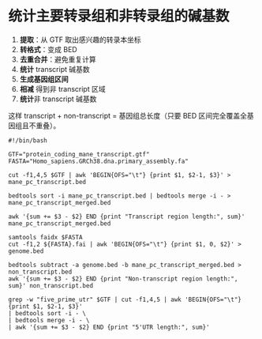 # 统计主要转录组和非转录组的碱基数
1.  **提取**：从 GTF 取出感兴趣的转录本坐标
2.  **转格式**：变成 BED
3.  **去重合并**：避免重复计算   
4.  **统计** transcript 碱基数
5.  **生成基因组区间**    
6.  **相减** 得到非 transcript 区域  
7.  **统计**非 transcript 碱基数

这样 transcript + non-transcript = 基因组总长度（只要 BED 区间完全覆盖全基因组且不重叠）。
```
#!/bin/bash

GTF="protein_coding_mane_transcript.gtf"
FASTA="Homo_sapiens.GRCh38.dna.primary_assembly.fa"

cut -f1,4,5 $GTF | awk 'BEGIN{OFS="\t"} {print $1, $2-1, $3}' > mane_pc_transcript.bed

bedtools sort -i mane_pc_transcript.bed | bedtools merge -i - > mane_pc_transcript_merged.bed

awk '{sum += $3 - $2} END {print "Transcript region length:", sum}' mane_pc_transcript_merged.bed

samtools faidx $FASTA
cut -f1,2 ${FASTA}.fai | awk 'BEGIN{OFS="\t"} {print $1, 0, $2}' > genome.bed

bedtools subtract -a genome.bed -b mane_pc_transcript_merged.bed > non_transcript.bed
awk '{sum += $3 - $2} END {print "Non-transcript region length:", sum}' non_transcript.bed

grep -w "five_prime_utr" $GTF | cut -f1,4,5 | awk 'BEGIN{OFS="\t"} {print $1, $2-1, $3}'
| bedtools sort -i - \
| bedtools merge -i - \
| awk '{sum += $3 - $2} END {print "5'UTR length:", sum}'
```
<!--stackedit_data:
eyJoaXN0b3J5IjpbLTI2NTI5ODI1MywxMzg1ODYzMTU1LDE4MT
M4OTg3ODVdfQ==
-->
